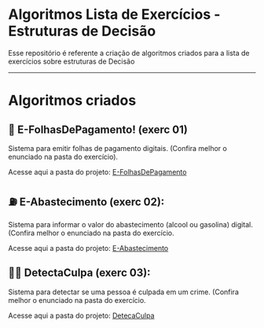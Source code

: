# Algoritmos Lista de Exercícios - Estruturas de Decisão

Esse repositório é referente a criação de algoritmos criados para a lista de exercícios sobre estruturas de Decisão

---
# Algoritmos criados

## 📃 E-FolhasDePagamento! (exerc 01)

Sistema para emitir folhas de pagamento digitais.  (Confira melhor o enunciado na pasta do exercício).

Acesse aqui a pasta do projeto: [E-FolhasDePagamento](https://github.com/joaocruzzup/exerc-aula09/tree/main/src/ex01)

## ⛽ E-Abastecimento (exerc 02): 

Sistema para informar o valor do abastecimento (alcool ou gasolina) digital. (Confira melhor o enunciado na pasta do exercício.

Acesse aqui a pasta do projeto: [E-Abastecimento](https://github.com/joaocruzzup/exerc-aula09/tree/main/src/ex02)

## 🕵️‍♀️ DetectaCulpa (exerc 03):

Sistema para detectar se uma pessoa é culpada em um crime. (Confira melhor o enunciado na pasta do exercício.

Acesse aqui a pasta do projeto: [DetecaCulpa](https://github.com/joaocruzzup/exerc-aula09/tree/main/src/ex03)
